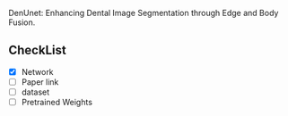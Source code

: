 DenUnet: Enhancing Dental Image Segmentation through Edge and Body Fusion.

## CheckList

- [x] Network
- [ ] Paper link
- [ ] dataset 
- [ ] Pretrained Weights
